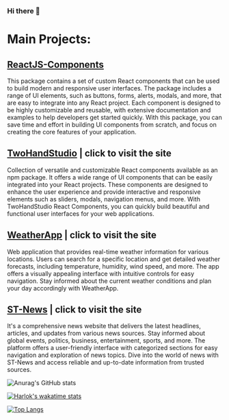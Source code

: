 ### Hi there 👋


# Main Projects:
## [ReactJS-Components](https://github.com/TEHAQUE/ReactJS-Components)
This package contains a set of custom React components that can be used to build modern and responsive user interfaces. The package includes a range of UI elements, such as buttons, forms, alerts, modals, and more, that are easy to integrate into any React project. Each component is designed to be highly customizable and reusable, with extensive documentation and examples to help developers get started quickly. With this package, you can save time and effort in building UI components from scratch, and focus on creating the core features of your application.
## [TwoHandStudio](https://twohandstudio74188.gatsbyjs.io) | click to visit the site 
Collection of versatile and customizable React components available as an npm package. It offers a wide range of UI components that can be easily integrated into your React projects. These components are designed to enhance the user experience and provide interactive and responsive elements such as sliders, modals, navigation menus, and more. With TwoHandStudio React Components, you can quickly build beautiful and functional user interfaces for your web applications.
## [WeatherApp](https://weatherappmain54119.gatsbyjs.io) | click to visit the site 
Web application that provides real-time weather information for various locations. Users can search for a specific location and get detailed weather forecasts, including temperature, humidity, wind speed, and more. The app offers a visually appealing interface with intuitive controls for easy navigation. Stay informed about the current weather conditions and plan your day accordingly with WeatherApp.
## [ST-News](https://st-news.netlify.app/) | click to visit the site 
It's a comprehensive news website that delivers the latest headlines, articles, and updates from various news sources. Stay informed about global events, politics, business, entertainment, sports, and more. The platform offers a user-friendly interface with categorized sections for easy navigation and exploration of news topics. Dive into the world of news with ST-News and access reliable and up-to-date information from trusted sources.


![Anurag's GitHub stats](https://github-readme-stats.vercel.app/api?username=TEHAQUE&show_icons=true&theme=radical)

[![Harlok's wakatime stats](https://github-readme-stats.vercel.app/api/wakatime?username=TEHAQUE)](https://github.com/anuraghazra/github-readme-stats)

[![Top Langs](https://github-readme-stats.vercel.app/api/top-langs/?username=TEHAQUE&layout=donut-vertical)](https://github.com/anuraghazra/github-readme-stats)
